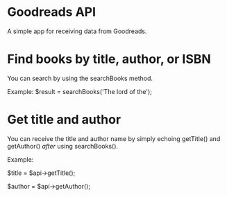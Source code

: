 # Goodreads API
A simple app for receiving data from Goodreads.

# Find books by title, author, or ISBN
You can search by using the searchBooks method.

Example: $result = searchBooks('The lord of the');

# Get title and author

You can receive the title and author name by simply echoing getTitle() and getAuthor() *after* using searchBooks().

Example:

$title = $api->getTitle();

$author = $api->getAuthor();